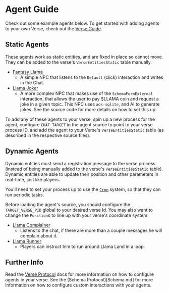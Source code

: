 # Agent Guide

Check out some example agents below. To get started with adding agents to your own Verse, check out the [Verse Guide](VerseGuide.md).

## Static Agents

These agents work as static entities, and are fixed in place so cannot move. They can be added to the verse's `VerseEntitiesStatic` table manually.

- [Fantasy Llama](../process/npc/rpgland/FantasyLlama.lua)
  - A simple NPC that listens to the `Default` (click) interaction and writes in the Chat.
- [Llama Joker](../process/npc/palmisland/LlamaJoker.lua)
  - A more complex NPC that makes use of the `SchemaFormExternal` interaction, that allows the user to pay $LLAMA coin and request a joke in a given topic. This NPC uses `aos-sqlite`, and AI to generate jokes. See the source code for more details on how to set this up.

To add any of these agents to your verse, spin up a new process for the agent, configure `CHAT_TARGET` in the agent source to point to your verse process ID, and add the agent to your Verse's `VerseEntitiesStatic` table (as described in the respective source files).

## Dynamic Agents

Dynamic entities must send a registration message to the verse process (instead of being manually added to the verse's `VerseEntitiesStatic` table). Dynamic entities are able to update their position and other parameters in real-time, just like players.

You'll need to set your process up to use the [`Cron`](https://cookbook_ao.g8way.io/references/cron.html) system, so that they can run periodic tasks.

Before loading the agent's source, you should configure the `TARGET_VERSE_PID` global to your desired verse Id. You may also want to change the `Position`s to line up with your verse's coordinate system.

- [Llama Complainer](../process/npc/LlamaComplainer.lua)
  - Listens to the chat, if there are more than a couple messages he will complain about it.
- [Llama Runner](../process/npc/LlamaRunner.lua)
  - Players can instruct him to run around Llama Land in a loop.

## Further Info

Read the [Verse Protocol](Verse.md) docs for more information on how to configure agents in your verse. See the (Schema Protocol)[Schema.md] for more information on how to configure custom interactions with your agents.
